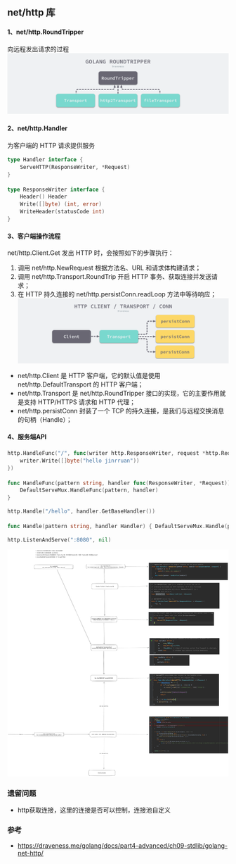 ## net/http 库

#### 1、net/http.RoundTripper 
向远程发出请求的过程
![img.png](statics/img.png)

#### 2、net/http.Handler 
为客户端的 HTTP 请求提供服务
```go
type Handler interface {
    ServeHTTP(ResponseWriter, *Request)
}

type ResponseWriter interface {
	Header() Header
	Write([]byte) (int, error)
	WriteHeader(statusCode int)
}
```

#### 3、客户端操作流程
net/http.Client.Get 发出 HTTP 时，会按照如下的步骤执行：
1. 调用 net/http.NewRequest 根据方法名、URL 和请求体构建请求；
2. 调用 net/http.Transport.RoundTrip 开启 HTTP 事务、获取连接并发送请求；  
3. 在 HTTP 持久连接的 net/http.persistConn.readLoop 方法中等待响应；
![img_1.png](statics/img_1.png)

- net/http.Client 是 HTTP 客户端，它的默认值是使用 net/http.DefaultTransport 的 HTTP 客户端；
- net/http.Transport 是 net/http.RoundTripper 接口的实现，它的主要作用就是支持 HTTP/HTTPS 请求和 HTTP 代理；
- net/http.persistConn 封装了一个 TCP 的持久连接，是我们与远程交换消息的句柄（Handle）；

#### 4、服务端API
```go
http.HandleFunc("/", func(writer http.ResponseWriter, request *http.Request) {
    writer.Write([]byte("hello jinrruan"))
})

func HandleFunc(pattern string, handler func(ResponseWriter, *Request)) {
    DefaultServeMux.HandleFunc(pattern, handler)
}
```

```go
http.Handle("/hello", handler.GetBaseHandler())

func Handle(pattern string, handler Handler) { DefaultServeMux.Handle(pattern, handler) }
```

```go
http.ListenAndServe(":8080", nil)
```
![http.png](statics/http.png)

### 遗留问题
- http获取连接，这里的连接是否可以控制，连接池自定义

### 参考
- https://draveness.me/golang/docs/part4-advanced/ch09-stdlib/golang-net-http/